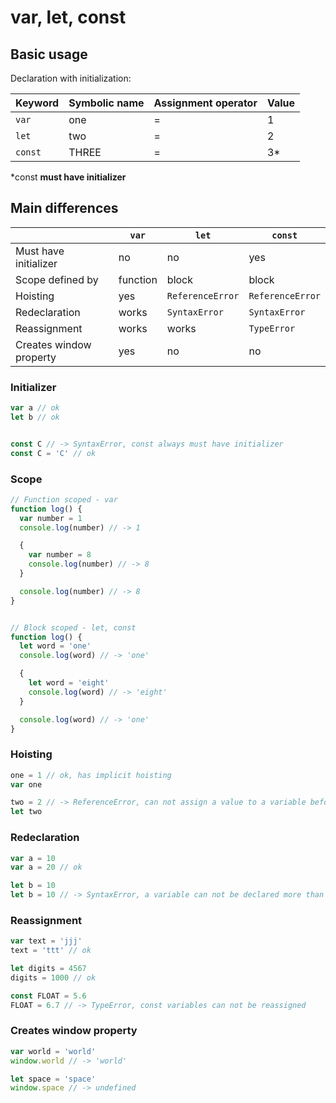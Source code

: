 # var, let, const

## Basic usage

Declaration with initialization:

| Keyword | Symbolic name | Assignment operator | Value |
|---------|---------------|---------------------|-------|
| `var`   | one           | =                   | 1     |
| `let`   | two           | =                   | 2     |
| `const` | THREE         | =                   | 3*    |

*const **must have initializer**

## Main differences

|                         | `var`    | `let`            | `const`          |
|-------------------------|----------|------------------|------------------|
| Must have initializer   | no       | no               | yes              |
| Scope defined by        | function | block            | block            |
| Hoisting                | yes      | `ReferenceError` | `ReferenceError` |
| Redeclaration           | works    | `SyntaxError`    | `SyntaxError`    |
| Reassignment            | works    | works            | `TypeError`      |
| Creates window property | yes      | no               | no               |

### Initializer
```js
var a // ok
let b // ok


const C // -> SyntaxError, const always must have initializer
const C = 'C' // ok
```

### Scope
```js
// Function scoped - var
function log() {
  var number = 1
  console.log(number) // -> 1

  {
    var number = 8
    console.log(number) // -> 8
  }

  console.log(number) // -> 8
}


// Block scoped - let, const
function log() {
  let word = 'one'
  console.log(word) // -> 'one'

  {
    let word = 'eight'
    console.log(word) // -> 'eight'
  }

  console.log(word) // -> 'one'
}
```

### Hoisting
```js
one = 1 // ok, has implicit hoisting
var one

two = 2 // -> ReferenceError, can not assign a value to a variable before its declaration
let two
```

### Redeclaration

```js
var a = 10
var a = 20 // ok

let b = 10
let b = 10 // -> SyntaxError, a variable can not be declared more than once
```

### Reassignment

```js
var text = 'jjj'
text = 'ttt' // ok

let digits = 4567
digits = 1000 // ok

const FLOAT = 5.6
FLOAT = 6.7 // -> TypeError, const variables can not be reassigned
```

### Creates window property

```js
var world = 'world'
window.world // -> 'world'

let space = 'space'
window.space // -> undefined
```
